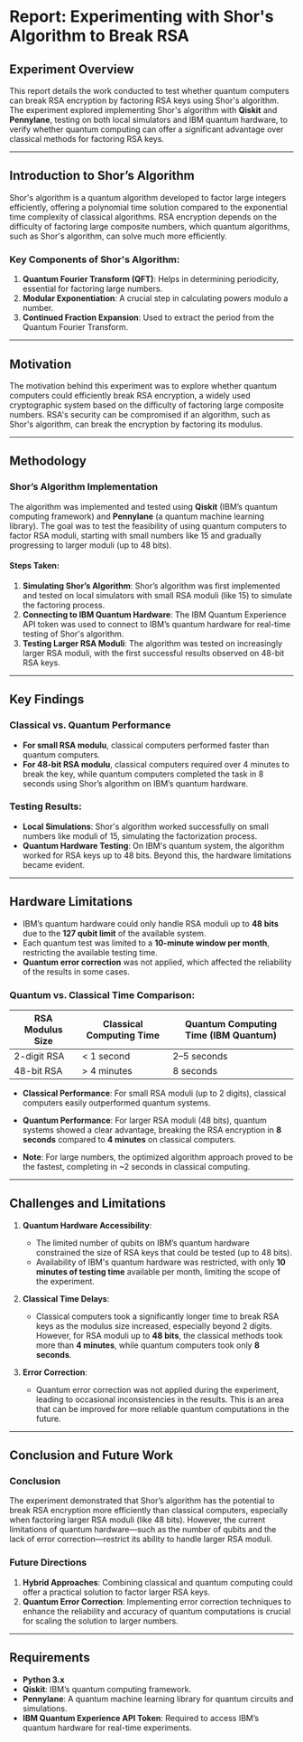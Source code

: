 # Report: Experimenting with Shor's Algorithm to Break RSA

## **Experiment Overview**

This report details the work conducted to test whether quantum computers can break RSA encryption by factoring RSA keys using Shor's algorithm. The experiment explored implementing Shor's algorithm with **Qiskit** and **Pennylane**, testing on both local simulators and IBM quantum hardware, to verify whether quantum computing can offer a significant advantage over classical methods for factoring RSA keys.

---

## **Introduction to Shor’s Algorithm**

Shor's algorithm is a quantum algorithm developed to factor large integers efficiently, offering a polynomial time solution compared to the exponential time complexity of classical algorithms. RSA encryption depends on the difficulty of factoring large composite numbers, which quantum algorithms, such as Shor's algorithm, can solve much more efficiently.

### **Key Components of Shor's Algorithm**:
1. **Quantum Fourier Transform (QFT)**: Helps in determining periodicity, essential for factoring large numbers.
2. **Modular Exponentiation**: A crucial step in calculating powers modulo a number.
3. **Continued Fraction Expansion**: Used to extract the period from the Quantum Fourier Transform.

---

## **Motivation**

The motivation behind this experiment was to explore whether quantum computers could efficiently break RSA encryption, a widely used cryptographic system based on the difficulty of factoring large composite numbers. RSA's security can be compromised if an algorithm, such as Shor's algorithm, can break the encryption by factoring its modulus.

---

## **Methodology**

### **Shor’s Algorithm Implementation**
The algorithm was implemented and tested using **Qiskit** (IBM’s quantum computing framework) and **Pennylane** (a quantum machine learning library). The goal was to test the feasibility of using quantum computers to factor RSA moduli, starting with small numbers like 15 and gradually progressing to larger moduli (up to 48 bits).

#### **Steps Taken**:
1. **Simulating Shor’s Algorithm**: Shor’s algorithm was first implemented and tested on local simulators with small RSA moduli (like 15) to simulate the factoring process.
2. **Connecting to IBM Quantum Hardware**: The IBM Quantum Experience API token was used to connect to IBM’s quantum hardware for real-time testing of Shor's algorithm.
3. **Testing Larger RSA Moduli**: The algorithm was tested on increasingly larger RSA moduli, with the first successful results observed on 48-bit RSA keys.

---

## **Key Findings**

### **Classical vs. Quantum Performance**
- **For small RSA modulu**, classical computers performed faster than quantum computers.
- **For 48-bit RSA modulu**, classical computers required over 4 minutes to break the key, while quantum computers completed the task in 8 seconds using Shor’s algorithm on IBM’s quantum hardware.

### **Testing Results**:
- **Local Simulations**: Shor's algorithm worked successfully on small numbers like moduli of 15, simulating the factorization process.
- **Quantum Hardware Testing**: On IBM's quantum system, the algorithm worked for RSA keys up to 48 bits. Beyond this, the hardware limitations became evident.
  
---

## **Hardware Limitations**
- IBM’s quantum hardware could only handle RSA moduli up to **48 bits** due to the **127 qubit limit** of the available system.
- Each quantum test was limited to a **10-minute window per month**, restricting the available testing time.
- **Quantum error correction** was not applied, which affected the reliability of the results in some cases.

### **Quantum vs. Classical Time Comparison**:

| **RSA Modulus Size** | **Classical Computing Time** | **Quantum Computing Time (IBM Quantum)** |
|----------------------|------------------------------|-------------------------------------------|
| 2-digit RSA          | < 1 second                   | 2–5 seconds                              |
| 48-bit RSA           | > 4 minutes                  | 8 seconds                                |

- **Classical Performance**: For small RSA moduli (up to 2 digits), classical computers easily outperformed quantum systems.
- **Quantum Performance**: For larger RSA moduli (48 bits), quantum systems showed a clear advantage, breaking the RSA encryption in **8 seconds** compared to **4 minutes** on classical computers.

- **Note**: For large numbers, the optimized algorithm approach proved to be the fastest, completing in ~2 seconds in classical computing. 

---

## **Challenges and Limitations**

1. **Quantum Hardware Accessibility**:
   - The limited number of qubits on IBM’s quantum hardware constrained the size of RSA keys that could be tested (up to 48 bits).
   - Availability of IBM's quantum hardware was restricted, with only **10 minutes of testing time** available per month, limiting the scope of the experiment.

2. **Classical Time Delays**:
   - Classical computers took a significantly longer time to break RSA keys as the modulus size increased, especially beyond 2 digits. However, for RSA moduli up to **48 bits**, the classical methods took more than **4 minutes**, while quantum computers took only **8 seconds**.

3. **Error Correction**:
   - Quantum error correction was not applied during the experiment, leading to occasional inconsistencies in the results. This is an area that can be improved for more reliable quantum computations in the future.

---

## **Conclusion and Future Work**

### **Conclusion**
The experiment demonstrated that Shor’s algorithm has the potential to break RSA encryption more efficiently than classical computers, especially when factoring larger RSA moduli (like 48 bits). However, the current limitations of quantum hardware—such as the number of qubits and the lack of error correction—restrict its ability to handle larger RSA moduli.

### **Future Directions**
1. **Hybrid Approaches**: Combining classical and quantum computing could offer a practical solution to factor larger RSA keys.
2. **Quantum Error Correction**: Implementing error correction techniques to enhance the reliability and accuracy of quantum computations is crucial for scaling the solution to larger numbers.

---

## **Requirements**

- **Python 3.x**
- **Qiskit**: IBM’s quantum computing framework.
- **Pennylane**: A quantum machine learning library for quantum circuits and simulations.
- **IBM Quantum Experience API Token**: Required to access IBM’s quantum hardware for real-time experiments.

